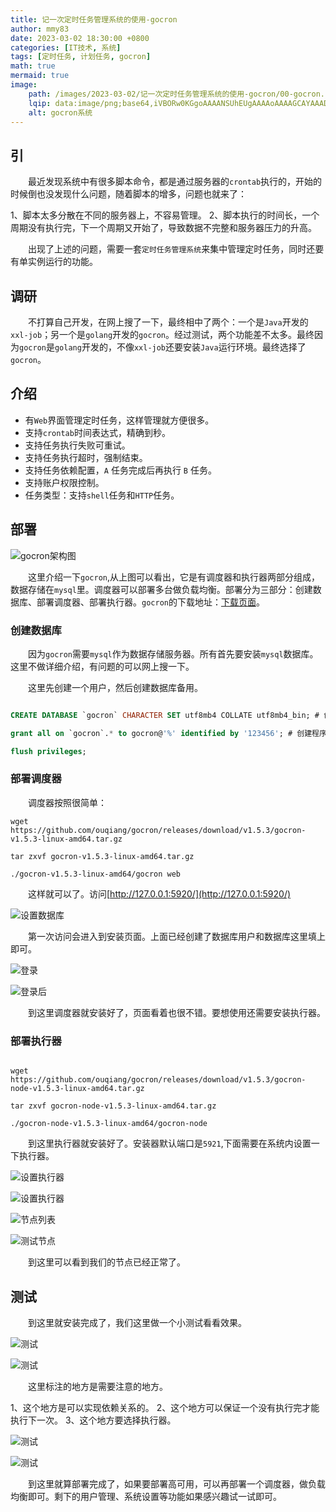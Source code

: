 ```yaml
---
title: 记一次定时任务管理系统的使用-gocron
author: mmy83
date: 2023-03-02 18:30:00 +0800
categories: [IT技术, 系统]
tags: [定时任务, 计划任务, gocron]
math: true
mermaid: true
image: 
    path: /images/2023-03-02/记一次定时任务管理系统的使用-gocron/00-gocron.png
    lqip: data:image/png;base64,iVBORw0KGgoAAAANSUhEUgAAAAoAAAAGCAYAAAD68A/GAAAAAXNSR0IArs4c6QAAAOVJREFUGFdljb1Kw1AcR3//f++NRaEgVCFDQQqCRERaiwXpIL6CCIJzn8EHkfoRUYoIgt1cM7r4Fm4OTZFQkvSS+yXqInjmwzkUX1+er4ets7Vmc2adlc57fEMAGW2UEBwCfE+b3cHTZHxzursT/Qh/UZVHPSBM0/SBEO7Fby+3w36vU3jnloj5NwmQtigto1Fk0xFheTt+Te6Gg4N+kReLQErpjbWQgng216WrPhtsFiNq946ek8n4pL3R+rfONbAiPNKP90e6uIqP97udwyjamitVilpNeuccmEG5qrTJstV6ECRfrORb426Ux/MAAAAASUVORK5CYII=
    alt: gocron系统
---
```


## 引

&emsp;&emsp;最近发现系统中有很多脚本命令，都是通过服务器的`crontab`执行的，开始的时候倒也没发现什么问题，随着脚本的增多，问题也就来了：

1、脚本太多分散在不同的服务器上，不容易管理。
2、脚本执行的时间长，一个周期没有执行完，下一个周期又开始了，导致数据不完整和服务器压力的升高。

&emsp;&emsp;出现了上述的问题，需要一套```定时任务管理系统```来集中管理定时任务，同时还要有单实例运行的功能。

## 调研

&emsp;&emsp;不打算自己开发，在网上搜了一下，最终相中了两个：一个是```Java```开发的```xxl-job```；另一个是```golang```开发的```gocron```。经过测试，两个功能差不太多。最终因为```gocron```是```golang```开发的，不像```xxl-job```还要安装```Java```运行环境。最终选择了```gocron```。

## 介绍

+ 有```Web```界面管理定时任务，这样管理就方便很多。
+ 支持```crontab```时间表达式，精确到秒。
+ 支持任务执行失败可重试。
+ 支持任务执行超时，强制结束。
+ 支持任务依赖配置，```A``` 任务完成后再执行 ```B``` 任务。
+ 支持账户权限控制。
+ 任务类型：支持```shell```任务和```HTTP```任务。

## 部署

![gocron架构图](/images/2023-03-02/记一次定时任务管理系统的使用-gocron/01-gocron架构.png)

&emsp;&emsp;这里介绍一下```gocron```,从上图可以看出，它是有调度器和执行器两部分组成，数据存储在```mysql```里。调度器可以部署多台做负载均衡。部署分为三部分：创建数据库、部署调度器、部署执行器。```gocron```的下载地址：[下载页面](https://github.com/ouqiang/gocron/releases)。

### 创建数据库

&emsp;&emsp;因为```gocron```需要```mysql```作为数据存储服务器。所有首先要安装```mysql```数据库。这里不做详细介绍，有问题的可以网上搜一下。

&emsp;&emsp;这里先创建一个用户，然后创建数据库备用。

```sql

CREATE DATABASE `gocron` CHARACTER SET utf8mb4 COLLATE utf8mb4_bin; # 创建 程序连接数据库

grant all on `gocron`.* to gocron@'%' identified by '123456'; # 创建程序使用用户，并将对应库权限授予此用户进行使用

flush privileges;

```

### 部署调度器

&emsp;&emsp;调度器按照很简单：

```shell
wget https://github.com/ouqiang/gocron/releases/download/v1.5.3/gocron-v1.5.3-linux-amd64.tar.gz

tar zxvf gocron-v1.5.3-linux-amd64.tar.gz

./gocron-v1.5.3-linux-amd64/gocron web

```

&emsp;&emsp;这样就可以了。访问[http://127.0.0.1:5920/](http://127.0.0.1:5920/)

![设置数据库](/images/2023-03-02/记一次定时任务管理系统的使用-gocron/02-设置数据库.png)

&emsp;&emsp;第一次访问会进入到安装页面。上面已经创建了数据库用户和数据库这里填上即可。

![登录](/images/2023-03-02/记一次定时任务管理系统的使用-gocron/03-登录.png)

![登录后](/images/2023-03-02/记一次定时任务管理系统的使用-gocron/04-登录后.png)

&emsp;&emsp;到这里调度器就安装好了，页面看着也很不错。要想使用还需要安装执行器。

### 部署执行器

```shell

wget https://github.com/ouqiang/gocron/releases/download/v1.5.3/gocron-node-v1.5.3-linux-amd64.tar.gz

tar zxvf gocron-node-v1.5.3-linux-amd64.tar.gz

./gocron-node-v1.5.3-linux-amd64/gocron-node

```

&emsp;&emsp;到这里执行器就安装好了。安装器默认端口是```5921```,下面需要在系统内设置一下执行器。

![设置执行器](/images/2023-03-02/记一次定时任务管理系统的使用-gocron/05-设置节点.png)

![设置执行器](/images/2023-03-02/记一次定时任务管理系统的使用-gocron/06-设置节点.png)

![节点列表](/images/2023-03-02/记一次定时任务管理系统的使用-gocron/07-节点列表.png)

![测试节点](/images/2023-03-02/记一次定时任务管理系统的使用-gocron/08-测试节点.png)

&emsp;&emsp;到这里可以看到我们的节点已经正常了。

## 测试

&emsp;&emsp;到这里就安装完成了，我们这里做一个小测试看看效果。

![测试](/images/2023-03-02/记一次定时任务管理系统的使用-gocron/09-测试-01.png)

![测试](/images/2023-03-02/记一次定时任务管理系统的使用-gocron/10-测试-02.png)

&emsp;&emsp;这里标注的地方是需要注意的地方。

1、这个地方是可以实现依赖关系的。
2、这个地方可以保证一个没有执行完才能执行下一次。
3、这个地方要选择执行器。

![测试](/images/2023-03-02/记一次定时任务管理系统的使用-gocron/11-测试-03.png)

![测试](/images/2023-03-02/记一次定时任务管理系统的使用-gocron/12-测试-04.png)

&emsp;&emsp;到这里就算部署完成了，如果要部署高可用，可以再部署一个调度器，做负载均衡即可。剩下的用户管理、系统设置等功能如果感兴趣试一试即可。
